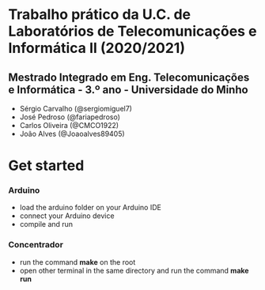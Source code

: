 # Trabalho prático da U.C. de Laboratórios de Telecomunicações e Informática II (2020/2021)

## Mestrado Integrado em Eng. Telecomunicações e Informática - 3.º ano - Universidade do Minho

- Sérgio Carvalho (@sergiomiguel7)
- José Pedroso (@fariapedroso)
- Carlos Oliveira (@CMCO1922)
- João Alves (@Joaoalves89405)

# Get started

### Arduino

- load the arduino folder on your Arduino IDE
- connect your Arduino device
- compile and run

### Concentrador

- run the command **make** on the root
- open other terminal in the same directory and run the command **make run**